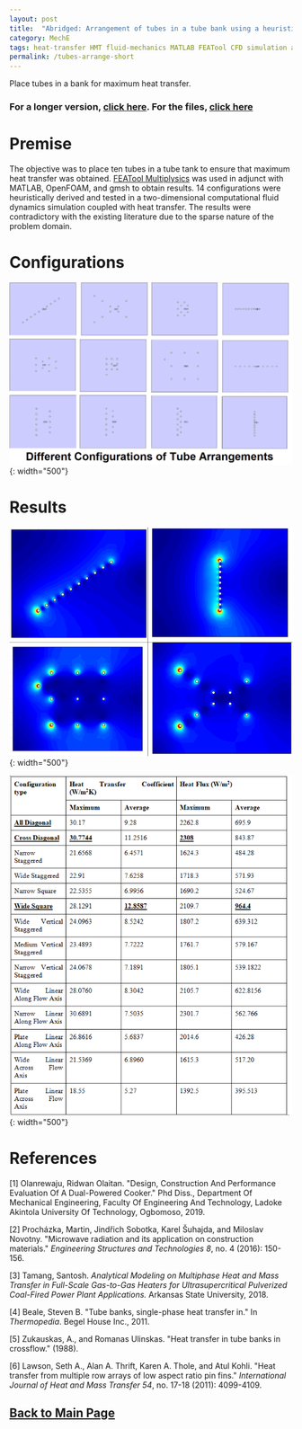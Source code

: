 ```yaml
---
layout: post
title:  "Abridged: Arrangement of tubes in a tube bank using a heuristic approach"
category: MechE
tags: heat-transfer HMT fluid-mechanics MATLAB FEATool CFD simulation abridged
permalink: /tubes-arrange-short
---
```

Place tubes in a bank for maximum heat transfer.
<!--more-->

### For a longer version, [click here](https://minerva-007.github.io/HMT-L-tubes-in-a-bank). For the files, [click here](https://github.com/Minerva-007/HMT-L-OEL)

# Premise
The objective was to place ten tubes in a tube tank to ensure that maximum heat transfer was obtained. [FEATool Multiplysics](https://www.featool.com/) was used in adjunct with MATLAB, OpenFOAM, and gmsh to obtain results. 14 configurations were heuristically derived and tested in a two-dimensional computational fluid dynamics simulation coupled with heat transfer. The results were contradictory with the existing literature due to the sparse nature of the problem domain.

# Configurations

![Configurations](\assets\images\HMT-L\1.jpg){: width="500"}
# Results


![Contours](\assets\images\HMT-L\fourcontours.jpg){: width="500"}

![Table](\assets\images\HMT-L\results.jpg){: width="500"}

# References
[1] Olanrewaju, Ridwan Olaitan. "Design, Construction And Performance Evaluation Of A Dual-Powered Cooker." Phd Diss., Department Of Mechanical Engineering, Faculty Of Engineering And Technology, Ladoke Akintola University Of Technology, Ogbomoso, 2019.

[2] Procházka, Martin, Jindřich Sobotka, Karel Šuhajda, and Miloslav Novotny. "Microwave radiation and its application on construction materials." _Engineering Structures and Technologies 8_, no. 4 (2016): 150-156.

[3] Tamang, Santosh. _Analytical Modeling on Multiphase Heat and Mass Transfer in Full-Scale Gas-to-Gas Heaters for Ultrasupercritical Pulverized Coal-Fired Power Plant Applications._ Arkansas State University, 2018.

[4] Beale, Steven B. "Tube banks, single-phase heat transfer in." In _Thermopedia_. Begel House Inc., 2011.

[5] Zukauskas, A., and Romanas Ulinskas. "Heat transfer in tube banks in crossflow." (1988).

[6] Lawson, Seth A., Alan A. Thrift, Karen A. Thole, and Atul Kohli. "Heat transfer from multiple row arrays of low aspect ratio pin fins." _International Journal of Heat and Mass Transfer 54_, no. 17-18 (2011): 4099-4109.

## [Back to Main Page](https://minerva-007.github.io/)
